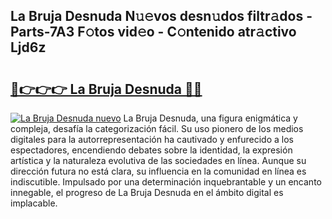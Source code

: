 ## La Bruja Desnuda N𝚞𝚎vos desn𝚞dos filtr𝚊dos - Parts-7A3 F𝚘tos vid𝚎o - C𝚘ntenido atr𝚊ctivo Ljd6z

# <h2><a href="http://mb8zic.tromn.icu/?c=La+Bruja+Desnuda">🔗👉👉👉 La Bruja Desnuda 🔗🔗</a></h2>

[![La Bruja Desnuda nuevo](https://i.imgur.com/pEAQMta.gif)](http://mb8zic.tromn.icu/?c=La+Bruja+Desnuda)
La Bruja Desnuda, una figura enigmática y compleja, desafía la categorización fácil. Su uso pionero de los medios digitales para la autorrepresentación ha cautivado y enfurecido a los espectadores, encendiendo debates sobre la identidad, la expresión artística y la naturaleza evolutiva de las sociedades en línea. Aunque su dirección futura no está clara, su influencia en la comunidad en línea es indiscutible. Impulsado por una determinación inquebrantable y un encanto innegable, el progreso de La Bruja Desnuda en el ámbito digital es implacable.
